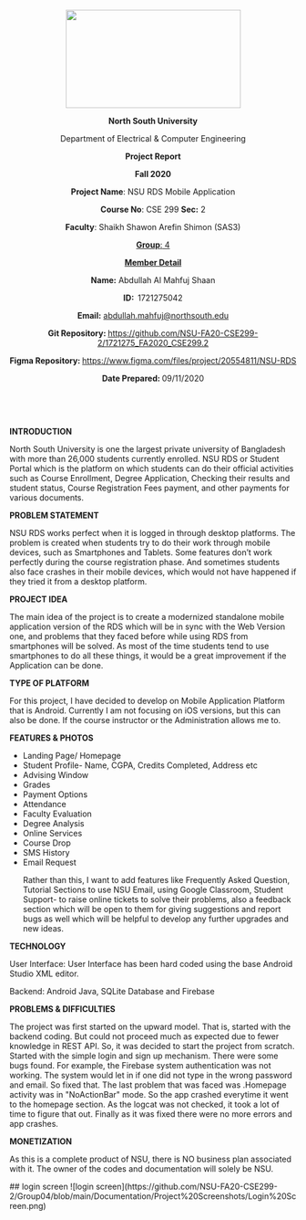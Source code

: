 <p style="text-align: center;">&nbsp;</p>
<p style="text-align: center;">&nbsp;</p>
<p align="center"><strong><img src="https://media.dhakatribune.com/uploads/2016/11/nsulogo.jpg" alt="" width="307" height="172" /></strong></p>
<p align="center"><strong>North South University</strong></p>
<p align="center">Department of Electrical &amp; Computer Engineering</p>
<p align="center"><strong>Project Report</strong></p>
<p align="center"><strong>Fall 2020</strong></p>
<p align="center"><strong>Project Name</strong>: NSU RDS Mobile Application</p>
<p align="center"><strong>Course No</strong>: CSE 299 <strong>Sec</strong><strong>:</strong> 2</p>
<p align="center"><strong>Faculty</strong>: Shaikh Shawon Arefin Shimon (SAS3)</p>
<p align="center"><strong><u>Group</u></strong><u>:</u><u> 4</u></p>
<p align="center"><strong><u>Member Detail</u></strong></p>
<p align="center"><strong>Name</strong><strong>:</strong> Abdullah Al Mahfuj Shaan</p>
<p align="center"><strong>ID</strong><strong>:&nbsp; </strong>1721275042</p>
<p align="center"><strong>Email</strong><strong>:</strong> <a href="mailto:abdullah.mahfuj@northsouth.edu">abdullah.mahfuj@northsouth.edu</a></p>
<p align="center"><strong>Git Repository</strong><strong>: </strong><a href="https://github.com/NSU-FA20-CSE299-2/1721275_FA2020_CSE299.2">https://github.com/NSU-FA20-CSE299-2/1721275_FA2020_CSE299.2</a></p>
<p align="center"><strong>Figma Repository</strong><strong>: </strong><a href="https://www.figma.com/files/project/20554811/NSU-RDS">https://www.figma.com/files/project/20554811/NSU-RDS</a></p>
<p align="center"><strong>Date Prepared</strong><strong>: </strong>09/11/2020</p>
<p><strong>&nbsp;</strong></p>
<p><strong>&nbsp;</strong></p>
<p><strong>INTRODUCTION</strong></p>
<p>North South University is one the largest private university of Bangladesh with more than 26,000 students currently enrolled. NSU RDS or Student Portal which is the platform on which students can do their official activities such as Course Enrollment, Degree Application, Checking their results and student status, Course Registration Fees payment, and other payments for various documents.</p>
<p><strong>PROBLEM STATEMENT</strong></p>
<p>NSU RDS works perfect when it is logged in through desktop platforms. The problem is created when students try to do their work through mobile devices, such as Smartphones and Tablets. Some features don’t work perfectly during the course registration phase. And sometimes students also face crashes in their mobile devices, which would not have happened if they tried it from a desktop platform.</p>
<p><strong>PROJECT IDEA</strong></p>
The main idea of the project is to create a modernized standalone mobile application version of the RDS which will be in sync with the Web Version one, and problems that they faced before while using RDS from smartphones will be solved. As most of the time students tend to use smartphones to do all these things, it would be a great improvement if the Application can be done. 
<p><strong>TYPE OF PLATFORM</strong></p>
<p>For this project, I have decided to develop on Mobile Application Platform that is Android. Currently I am not focusing on iOS versions, but this can also be done. If the course instructor or the Administration allows me to.</p>
<p><strong>FEATURES & PHOTOS</strong></p>
<ul>
<li>Landing Page/ Homepage</li>
<li>Student Profile- Name, CGPA, Credits Completed, Address etc</li>
<li>Advising Window</li>
<li>Grades</li>
<li>Payment Options</li>
<li>Attendance</li>
<li>Faculty Evaluation</li>
<li>Degree Analysis</li>
<li>Online Services</li>
<li>Course Drop</li>
<li>SMS History</li>
<li>Email Request</li>
<p>Rather than this, I want to add features like Frequently Asked Question, Tutorial Sections to use NSU Email, using Google Classroom, Student Support- to raise online tickets to solve their problems, also a feedback section which will be open to them for giving suggestions and report bugs as well which will be helpful to develop any further upgrades and new ideas.</p>
</ul>
<p><strong>TECHNOLOGY</strong></p>
<p>User Interface: User Interface has been hard coded using the base Android Studio XML editor.</p>
<p>Backend: Android Java, SQLite Database and Firebase</p>
<p><strong>PROBLEMS & DIFFICULTIES</strong></p>
<p>The project was first started on the upward model. That is, started with the backend coding. But could not proceed much as expected due to fewer knowledge in REST API. So, it was decided to start the project from scratch. Started with the simple login and sign up mechanism. There were some bugs found. For example, the Firebase system authentication was not working. The system would let in if one did not type in the wrong password and email. So fixed that. The last problem that was faced was .Homepage activity was in "NoActionBar" mode. So the app crashed everytime it went to the homepage section. As the logcat was not checked, it took a lot of time to figure that out. Finally as it was fixed there were no more errors and app crashes. </p>
<p><strong>MONETIZATION</strong></p>
<p>As this is a complete product of NSU, there is NO business plan associated with it. The owner of the codes and documentation will solely be NSU.</p>
## login screen
![login screen](https://github.com/NSU-FA20-CSE299-2/Group04/blob/main/Documentation/Project%20Screenshots/Login%20Screen.png)

